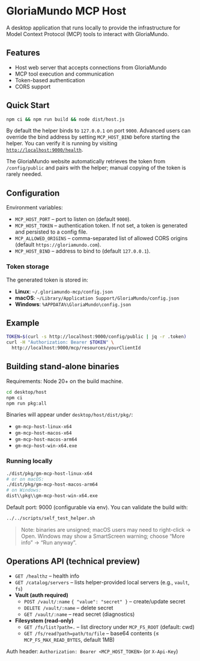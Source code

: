 
# GloriaMundo MCP Host

A desktop application that runs locally to provide the infrastructure for Model Context Protocol (MCP) tools to interact with GloriaMundo.

## Features

- Host web server that accepts connections from GloriaMundo
- MCP tool execution and communication
- Token-based authentication
- CORS support

## Quick Start

```bash
npm ci && npm run build && node dist/host.js
```

By default the helper binds to `127.0.0.1` on port `9000`. Advanced users can
override the bind address by setting `MCP_HOST_BIND` before starting the
helper. You can verify it is running by visiting
[`http://localhost:9000/health`](http://localhost:9000/health).

The GloriaMundo website automatically retrieves the token from
`/config/public` and pairs with the helper; manual copying of the token is
rarely needed.

## Configuration

Environment variables:

- `MCP_HOST_PORT` – port to listen on (default `9000`).
- `MCP_HOST_TOKEN` – authentication token. If not set, a token is generated and
  persisted to a config file.
- `MCP_ALLOWED_ORIGINS` – comma-separated list of allowed CORS origins
  (default `https://gloriamundo.com`).
- `MCP_HOST_BIND` – address to bind to (default `127.0.0.1`).

### Token storage

The generated token is stored in:

- **Linux**: `~/.gloriamundo-mcp/config.json`
- **macOS**: `~/Library/Application Support/GloriaMundo/config.json`
- **Windows**: `%APPDATA%\GloriaMundo\config.json`

## Example

```bash
TOKEN=$(curl -s http://localhost:9000/config/public | jq -r .token)
curl -H "Authorization: Bearer $TOKEN" \
  http://localhost:9000/mcp/resources/yourClientId
```

## Building stand-alone binaries

Requirements: Node 20+ on the build machine.

```bash
cd desktop/host
npm ci
npm run pkg:all
```

Binaries will appear under `desktop/host/dist/pkg/`:

* `gm-mcp-host-linux-x64`
* `gm-mcp-host-macos-x64`
* `gm-mcp-host-macos-arm64`
* `gm-mcp-host-win-x64.exe`

### Running locally

```bash
./dist/pkg/gm-mcp-host-linux-x64
# or on macOS:
./dist/pkg/gm-mcp-host-macos-arm64
# on Windows:
dist\\pkg\\gm-mcp-host-win-x64.exe
```

Default port: 9000 (configurable via env). You can validate the build with:

```bash
../../scripts/self_test_helper.sh
```

> Note: binaries are unsigned; macOS users may need to right-click → Open.
> Windows may show a SmartScreen warning; choose “More info” → “Run anyway”.

## Operations API (technical preview)

- `GET /healthz` – health info  
- `GET /catalog/servers` – lists helper-provided local servers (e.g., `vault`, `fs`)  
- **Vault (auth required)**  
  - `POST /vault/:name` `{ "value": "secret" }` – create/update secret  
  - `DELETE /vault/:name` – delete secret  
  - `GET /vault/:name` – read secret (diagnostics)
- **Filesystem (read-only)**  
  - `GET /fs/list?path=.` – list directory under `MCP_FS_ROOT` (default: cwd)  
  - `GET /fs/read?path=path/to/file` – base64 contents (≤ `MCP_FS_MAX_READ_BYTES`, default 1MB)

Auth header: `Authorization: Bearer <MCP_HOST_TOKEN>` (or `X-Api-Key`)
